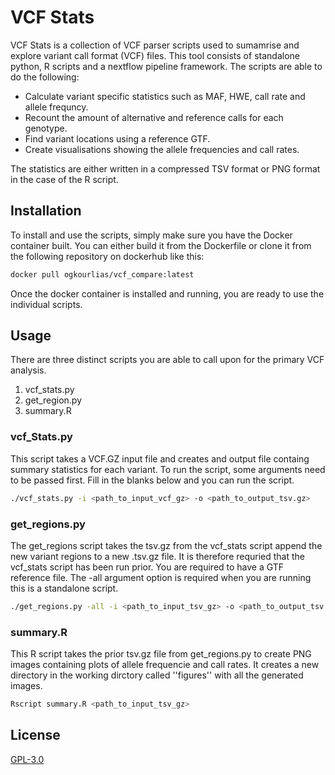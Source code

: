 # VCF Stats

VCF Stats is a collection of VCF parser scripts used to sumamrise and explore variant call format (VCF) files.
This tool consists of standalone python, R scripts and a nextflow pipeline framework. The scripts are able to do the following:

- Calculate variant specific statistics such as MAF, HWE, call rate and allele frequncy. 
- Recount the amount of alternative and reference calls for each genotype.
- Find variant locations using a reference GTF.
- Create visualisations showing the allele frequencies and call rates.

The statistics are either written in a compressed TSV format or PNG format in the case of the R script.

## Installation
To install and use the scripts, simply make sure you have the Docker container built.
You can either build it from the Dockerfile or clone it from the following repository on dockerhub like this:

```bash
docker pull ogkourlias/vcf_compare:latest
```
Once the docker container is installed and running, you are ready to use the individual scripts.

## Usage
There are three distinct scripts you are able to call upon for the primary VCF analysis.

1. vcf_stats.py
2. get_region.py
3.  summary.R

### vcf_Stats.py
This script takes a VCF.GZ input file and creates and output file containg summary statistics for each variant.
To run the script, some arguments need to be passed first. Fill in the blanks below and you can run the script.

```bash
./vcf_stats.py -i <path_to_input_vcf_gz> -o <path_to_output_tsv.gz>
```

### get_regions.py
The get_regions script takes the tsv.gz from the vcf_stats script append the new variant regions to a new .tsv.gz file.
It is therefore requried that the vcf_stats script has been run prior.
You are required to have a GTF reference file. The -all argument option is required when you are running this is a standalone script.

```bash
./get_regions.py -all -i <path_to_input_tsv_gz> -o <path_to_output_tsv.gz> -g <path_to_reference_gtf_file.gz>
```
### summary.R
This R script takes the prior tsv.gz file from get_regions.py to create PNG images containing plots of allele frequencie and call rates.
It creates a new directory in the working dirctory called ''figures'' with all the generated images.

```bash
Rscript summary.R <path_to_input_tsv_gz>
```

## License

[GPL-3.0](https://choosealicense.com/licenses/gpl-3.0/)